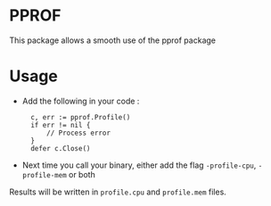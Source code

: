 # PPROF

This package allows a smooth use of the pprof package

# Usage

- Add the following in your code :

        c, err := pprof.Profile()
        if err != nil {
            // Process error
        }
        defer c.Close()

- Next time you call your binary, either add the flag `-profile-cpu`, `-profile-mem` or both

Results will be written in `profile.cpu` and `profile.mem` files.
